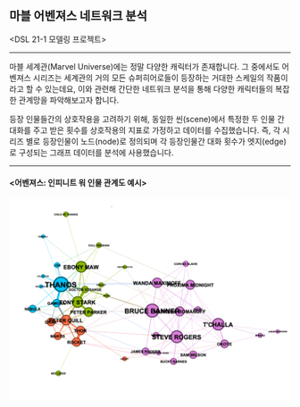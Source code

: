 ## 마블 어벤져스 네트워크 분석

<DSL 21-1 모델링 프로젝트>

---------------

마블 세계관(Marvel Universe)에는 정말 다양한 캐릭터가 존재합니다. 그 중에서도 어벤져스 시리즈는 세계관의 거의 모든 슈퍼히어로들이 등장하는 거대한 스케일의 작품이라고 할 수 있는데요, 이와 관련해 간단한 네트워크 분석을 통해 다양한 캐릭터들의 복잡한 관계망을 파악해보고자 합니다. 

등장 인물들간의 상호작용을 고려하기 위해, 동일한 씬(scene)에서 특정한 두 인물 간 대화를 주고 받은 횟수를 상호작용의 지표로 가정하고 데이터를 수집했습니다. 즉, 각 시리즈 별로 등장인물이 노드(node)로 정의되며 각 등장인물간 대화 횟수가 엣지(edge)로 구성되는 그래프 데이터를 분석에 사용했습니다.

---------------
#### <어벤져스: 인피니트 워 인물 관계도 예시>

![Image](infinitywar.png)

